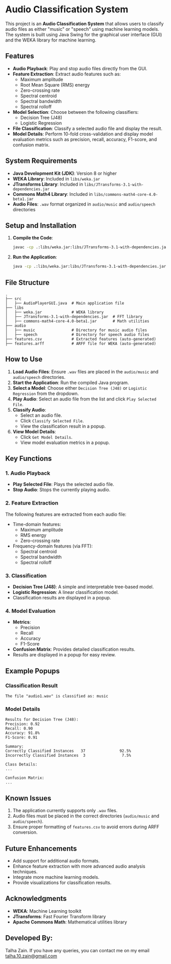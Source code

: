 # Audio Classification System

This project is an **Audio Classification System** that allows users to classify audio files as either "music" or "speech" using machine learning models. The system is built using Java Swing for the graphical user interface (GUI) and the WEKA library for machine learning.



## Features

- **Audio Playback**: Play and stop audio files directly from the GUI.
- **Feature Extraction**: Extract audio features such as:
  - Maximum amplitude
  - Root Mean Square (RMS) energy
  - Zero-crossing rate
  - Spectral centroid
  - Spectral bandwidth
  - Spectral rolloff
- **Model Selection**: Choose between the following classifiers:
  - Decision Tree (J48)
  - Logistic Regression
- **File Classification**: Classify a selected audio file and display the result.
- **Model Details**: Perform 10-fold cross-validation and display model evaluation metrics such as precision, recall, accuracy, F1-score, and confusion matrix.

## System Requirements

- **Java Development Kit (JDK)**: Version 8 or higher
- **WEKA Library**: Included in `libs/weka.jar`
- **JTransforms Library**: Included in `libs/JTransforms-3.1-with-dependencies.jar`
- **Commons Math4 Library**: Included in `libs/commons-math4-core-4.0-beta1.jar`
- **Audio Files**: `.wav` format organized in `audio/music` and `audio/speech` directories

## Setup and Installation



1. **Compile the Code**:
   ```bash
   javac -cp .:libs/weka.jar:libs/JTransforms-3.1-with-dependencies.jar:libs/commons-math4-core-4.0-beta1.jar src/AudioPlayerGUI.java
   ```

2. **Run the Application**:
   ```bash
   java -cp .:libs/weka.jar:libs/JTransforms-3.1-with-dependencies.jar:libs/commons-math4-core-4.0-beta1.jar src.AudioPlayerGUI
   ```

## File Structure

```
.
├── src
│   ├── AudioPlayerGUI.java  # Main application file
├── libs
│   ├── weka.jar             # WEKA library
│   ├── JTransforms-3.1-with-dependencies.jar  # FFT library
│   ├── commons-math4-core-4.0-beta1.jar       # Math utilities
├── audio
│   ├── music                # Directory for music audio files
│   ├── speech               # Directory for speech audio files
├── features.csv             # Extracted features (auto-generated)
├── features.arff            # ARFF file for WEKA (auto-generated)
```

## How to Use

1. **Load Audio Files**: Ensure `.wav` files are placed in the `audio/music` and `audio/speech` directories.
2. **Start the Application**: Run the compiled Java program.
3. **Select a Model**: Choose either `Decision Tree (J48)` or `Logistic Regression` from the dropdown.
4. **Play Audio**: Select an audio file from the list and click `Play Selected File`.
5. **Classify Audio**:
   - Select an audio file.
   - Click `Classify Selected File`.
   - View the classification result in a popup.
6. **View Model Details**:
   - Click `Get Model Details`.
   - View model evaluation metrics in a popup.

## Key Functions

### 1. Audio Playback
- **Play Selected File**: Plays the selected audio file.
- **Stop Audio**: Stops the currently playing audio.

### 2. Feature Extraction
The following features are extracted from each audio file:
- Time-domain features:
  - Maximum amplitude
  - RMS energy
  - Zero-crossing rate
- Frequency-domain features (via FFT):
  - Spectral centroid
  - Spectral bandwidth
  - Spectral rolloff

### 3. Classification
- **Decision Tree (J48)**: A simple and interpretable tree-based model.
- **Logistic Regression**: A linear classification model.
- Classification results are displayed in a popup.

### 4. Model Evaluation
- **Metrics**:
  - Precision
  - Recall
  - Accuracy
  - F1-Score
- **Confusion Matrix**: Provides detailed classification results.
- Results are displayed in a popup for easy review.

## Example Popups

### Classification Result
```plaintext
The file "audio1.wav" is classified as: music
```

### Model Details
```plaintext
Results for Decision Tree (J48):
Precision: 0.92
Recall: 0.90
Accuracy: 91.8%
F1-Score: 0.91

Summary:
Correctly Classified Instances   37               92.5%
Incorrectly Classified Instances  3                7.5%

Class Details:
...

Confusion Matrix:
...
```

## Known Issues

1. The application currently supports only `.wav` files.
2. Audio files must be placed in the correct directories (`audio/music` and `audio/speech`).
3. Ensure proper formatting of `features.csv` to avoid errors during ARFF conversion.

## Future Enhancements

- Add support for additional audio formats.
- Enhance feature extraction with more advanced audio analysis techniques.
- Integrate more machine learning models.
- Provide visualizations for classification results.

## Acknowledgments

- **WEKA**: Machine Learning toolkit
- **JTransforms**: Fast Fourier Transform library
- **Apache Commons Math**: Mathematical utilities library




## Developed By:
Talha Zain.
If you have any queries, you can contact me on my email talha.10.zain@gmail.com
